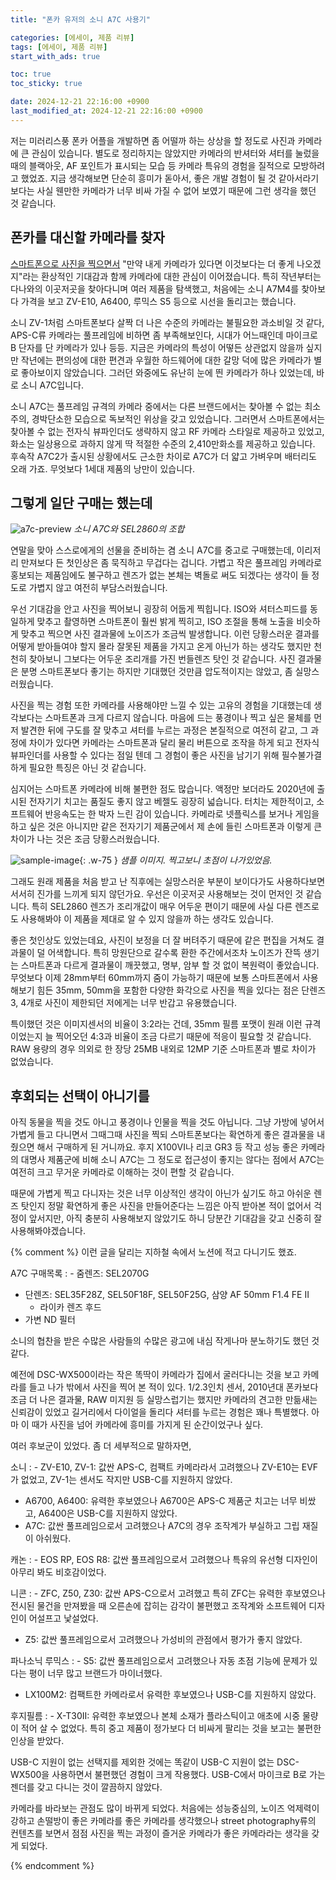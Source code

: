 ```yaml
---
title: "폰카 유저의 소니 A7C 사용기"

categories: [에세이, 제품 리뷰]
tags: [에세이, 제품 리뷰]
start_with_ads: true

toc: true
toc_sticky: true

date: 2024-12-21 22:16:00 +0900
last_modified_at: 2024-12-21 22:16:00 +0900
---
```


저는 미러리스풍 폰카 어플을 개발하면 좀 어떨까 하는 상상을 할 정도로 사진과 카메라에 큰 관심이 있습니다. 별도로 정리하지는 않았지만 카메라의 반셔터와 셔터를 눌렀을 때의 블랙아웃, AF 포인트가 표시되는 모습 등 카메라 특유의 경험을 질적으로 모방하려고 했었죠. 지금 생각해보면 단순히 흥미가 돋아서, 좋은 개발 경험이 될 것 같아서라기보다는 사실 웬만한 카메라가 너무 비싸 가질 수 없어 보였기 때문에 그런 생각을 했던 것 같습니다.

## **폰카를 대신할 카메라를 찾자**

[스마트폰으로 사진을 찍으면서](https://hyngng.github.io/posts/photos-of-gyemyo/) "만약 내게 카메라가 있다면 이것보다는 더 좋게 나오겠지"라는 환상적인 기대감과 함께 카메라에 대한 관심이 이어졌습니다. 특히 작년부터는 다나와의 이곳저곳을 찾아다니며 여러 제품을 탐색했고, 처음에는 소니 A7M4를 찾아보다 가격을 보고 ZV-E10, A6400, 루믹스 S5 등으로 시선을 돌리고는 했습니다.

소니 ZV-1처럼 스마트폰보다 살짝 더 나은 수준의 카메라는 불필요한 과소비일 것 같다, APS-C류 카메라는 풀프레임에 비하면 좀 부족해보인다, 시대가 어느때인데 마이크로 B 단자를 단 카메라가 있나 등등. 지금은 카메라의 특성이 어떻든 상관없지 않을까 싶지만 작년에는 편의성에 대한 편견과 우월한 하드웨어에 대한 갈망 덕에 많은 카메라가 별로 좋아보이지 않았습니다. 그러던 와중에도 유난히 눈에 띈 카메라가 하나 있었는데, 바로 소니 A7C입니다.

소니 A7C는 풀프레임 규격의 카메라 중에서는 다른 브랜드에서는 찾아볼 수 없는 최소주의, 경박단소한 모습으로 독보적인 위상을 갖고 있었습니다. 그러면서 스마트폰에서는 찾아볼 수 없는 전자식 뷰파인더도 생략하지 않고 RF 카메라 스타일로 제공하고 있었고, 화소는 일상용으로 과하지 않게 딱 적절한 수준의 2,410만화소를 제공하고 있습니다. 후속작 A7C2가 출시된 상황에서도 근소한 차이로 A7C가 더 얇고 가벼우며 배터리도 오래 가죠. 무엇보다 1세대 제품의 낭만이 있습니다.

## **그렇게 일단 구매는 했는데**

![a7c-preview](/2024-12-20-buying-a-camera/a7c-preview.webp)
_소니 A7C와 SEL2860의 조합_

연말을 맞아 스스로에게의 선물을 준비하는 겸 소니 A7C를 중고로 구매했는데, 이리저리 만져보다 든 첫인상은 좀 묵직하고 무겁다는 겁니다. 가볍고 작은 풀프레임 카메라로 홍보되는 제품임에도 불구하고 렌즈가 없는 본체는 벽돌로 써도 되겠다는 생각이 들 정도로 가볍지 않고 여전히 부담스러웠습니다.

우선 기대감을 안고 사진을 찍어보니 굉장히 어둡게 찍힙니다. ISO와 셔터스피드를 동일하게 맞추고 촬영하면 스마트폰이 훨씬 밝게 찍히고, ISO 조절을 통해 노출을 비슷하게 맞추고 찍으면 사진 결과물에 노이즈가 조금씩 발생합니다. 이런 당황스러운 결과를 어떻게 받아들여야 할지 몰라 잘못된 제품을 가지고 온게 아닌가 하는 생각도 했지만 천천히 찾아보니 그보다는 어두운 조리개를 가진 번들렌즈 탓인 것 같습니다. 사진 결과물은 분명 스마트폰보다 좋기는 하지만 기대했던 것만큼 압도적이지는 않았고, 좀 실망스러웠습니다.

사진을 찍는 경험 또한 카메라를 사용해야만 느낄 수 있는 고유의 경험을 기대했는데 생각보다는 스마트폰과 크게 다르지 않습니다. 마음에 드는 풍경이나 찍고 싶은 물체를 먼저 발견한 뒤에 구도를 잘 맞추고 셔터를 누르는 과정은 본질적으로 여전히 같고, 그 과정에 차이가 있다면 카메라는 스마트폰과 달리 물리 버튼으로 조작을 하게 되고 전자식 뷰파인더를 사용할 수 있다는 점일 텐데 그 경험이 좋은 사진을 남기기 위해 필수불가결하게 필요한 특징은 아닌 것 같습니다.

심지어는 스마트폰 카메라에 비해 불편한 점도 많습니다. 액정만 보더라도 2020년에 출시된 전자기기 치고는 품질도 좋지 않고 베젤도 굉장히 넓습니다. 터치는 제한적이고, 소프트웨어 반응속도는 한 박자 느린 감이 있습니다. 카메라로 넷플릭스를 보거나 게임을 하고 싶은 것은 아니지만 같은 전자기기 제품군에서 제 손에 들린 스마트폰과 이렇게 큰 차이가 나는 것은 조금 당황스러웠습니다.

![sample-image](/2024-12-20-buying-a-camera/sample-image.webp){: .w-75 }
_샘플 이미지. 찍고보니 초점이 나가있었음._

그래도 원래 제품을 처음 받고 난 직후에는 실망스러운 부분이 보이다가도 사용하다보면 서서히 진가를 느끼게 되지 않던가요. 우선은 이곳저곳 사용해보는 것이 먼저인 것 같습니다. 특히 SEL2860 렌즈가 조리개값이 매우 어두운 편이기 때문에 사실 다른 렌즈로도 사용해봐야 이 제품을 제대로 알 수 있지 않을까 하는 생각도 있습니다.

좋은 첫인상도 있었는데요, 사진이 보정을 더 잘 버텨주기 때문에 같은 편집을 거쳐도 결과물이 덜 어색합니다. 특히 망원단으로 갈수록 환한 주간에서조차 노이즈가 잔뜩 생기는 스마트폰과 다르게 결과물이 깨끗했고, 명부, 암부 할 것 없이 복원력이 좋았습니다. 무엇보다 이제 28mm부터 60mm까지 줌이 가능하기 때문에 보통 스마트폰에서 사용해보기 힘든 35mm, 50mm을 포함한 다양한 화각으로 사진을 찍을 있다는 점은 단렌즈 3, 4개로 사진이 제한되던 저에게는 너무 반갑고 유용했습니다.

특이했던 것은 이미지센서의 비율이 3:2라는 건데, 35mm 필름 포맷이 원래 이런 규격이었는지 늘 찍어오던 4:3과 비율이 조금 다르기 때문에 적응이 필요할 것 같습니다. RAW 용량의 경우 의외로 한 장당 25MB 내외로 12MP 기준 스마트폰과 별로 차이가 없었습니다.

## **후회되는 선택이 아니기를**

아직 동물을 찍을 것도 아니고 풍경이나 인물을 찍을 것도 아닙니다. 그냥 가방에 넣어서 가볍게 들고 다니면서 그때그때 사진을 찍되 스마트폰보다는 확연하게 좋은 결과물을 내줬으면 해서 구매하게 된 거니까요. 후지 X100VI나 리코 GR3 등 작고 성능 좋은 카메라의 대명사 제품군에 비해 소니 A7C는 그 정도로 접근성이 좋지는 않다는 점에서 A7C는 여전히 크고 무거운 카메라로 이해하는 것이 편할 것 같습니다.

때문에 가볍게 찍고 다니자는 것은 너무 이상적인 생각이 아닌가 싶기도 하고 아쉬운 렌즈 탓인지 정말 확연하게 좋은 사진을 만들어준다는 느낌은 아직 받아본 적이 없어서 걱정이 앞서지만, 아직 충분히 사용해보지 않았기도 하니 당분간 기대감을 갖고 신중히 잘 사용해봐야겠습니다.

{% comment %}
이런 글을 달리는 지하철 속에서 노션에 적고 다니기도 했죠.

A7C 구매목록
: - 줌렌즈: SEL2070G
- 단렌즈: SEL35F28Z, SEL50F18F, SEL50F25G, 삼양 AF 50mm F1.4 FE II
    - 라이카 렌즈 후드
- 가변 ND 필터

소니의 협찬을 받은 수많은 사람들의 수많은 광고에 내심 작게나마 분노하기도 했던 것 같다.

예전에 DSC-WX500이라는 작은 똑딱이 카메라가 집에서 굴러다니는 것을 보고 카메라를 들고 나가 밖에서 사진을 찍어 본 적이 있다. 1/2.3인치 센서, 2010년대 폰카보다 조금 더 나은 결과물, RAW 미지원 등 실망스럽기는 했지만 카메라의 견고한 만듦새는 신뢰감이 있었고 길거리에서 다이얼을 돌리다 셔터를 누르는 경험은 꽤나 특별했다. 아마 이 때가 사진을 넘어 카메라에 흥미를 가지게 된 순간이었구나 싶다.

여러 후보군이 있었다. 좀 더 세부적으로 말하자면, 

소니
: - ZV-E10, ZV-1: 값싼 APS-C, 컴팩트 카메라라서 고려했으나 ZV-E10는 EVF가 없었고, ZV-1는 센서도 작지만 USB-C를 지원하지 않았다.
- A6700, A6400: 유력한 후보였으나 A6700은 APS-C 제품군 치고는 너무 비쌌고, A6400은 USB-C를 지원하지 않았다.
- A7C: 값싼 풀프레임으로서 고려했으나 A7C의 경우 조작계가 부실하고 그립 재질이 아쉬웠다.

캐논
: - EOS RP, EOS R8: 값싼 풀프레임으로서 고려했으나 특유의 유선형 디자인이 아무리 봐도 비호감이었다.

니콘
: - ZFC, Z50, Z30: 값싼 APS-C으로서 고려했고 특히 ZFC는 유력한 후보였으나 전시된 물건을 만져봤을 때 오른손에 잡히는 감각이 불편했고 조작계와 소프트웨어 디자인이 어설프고 낯설었다.
- Z5: 값싼 풀프레임으로서 고려했으나 가성비의 관점에서 평가가 좋지 않았다.

파나소닉 루믹스
: - S5: 값싼 풀프레임으로서 고려했으나 자동 초점 기능에 문제가 있다는 평이 너무 많고 브랜드가 마이너했다.
- LX100M2: 컴팩트한 카메라로서 유력한 후보였으나 USB-C를 지원하지 않았다.

후지필름
: - X-T30II: 유력한 후보였으나 본체 소재가 플라스틱이고 애초에 시중 물량이 적어 살 수 없었다. 특히 중고 제품이 정가보다 더 비싸게 팔리는 것을 보고는 불편한 인상을 받았다.

USB-C 지원이 없는 선택지를 제외한 것에는 똑같이 USB-C 지원이 없는 DSC-WX500을 사용하면서 불편했던 경험이 크게 작용했다. USB-C에서 마이크로 B로 가는 젠더를 갖고 다니는 것이 깔끔하지 않았다.

카메라를 바라보는 관점도 많이 바뀌게 되었다. 처음에는 성능중심의, 노이즈 억제력이 강하고 손떨방이 좋은 카메라를 좋은 카메라를 생각했으나 street photography류의 컨텐츠를 보면서 점점 사진을 찍는 과정이 즐거운 카메라가 좋은 카메라라는 생각을 갖게 되었다.

{% endcomment %}